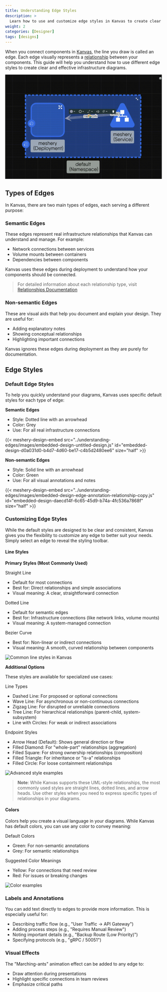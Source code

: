 ```yaml
---
title: Understanding Edge Styles
description: >
  Learn how to use and customize edge styles in Kanvas to create clear and meaningful designs.
weight: 2
categories: [Designer]
tags: [designs]
---
```


When you connect components in [Kanvas](https://kanvas.new/), the line you draw is called an edge. Each edge visually represents a [relationship](https://docs.layer5.io/kanvas/concepts/relationships/) between your components. This guide will help you understand how to use different edge styles to create clear and effective infrastructure diagrams.

![Examples of changing edge styles in Kanvas](images/style-edge.gif)

## Types of Edges

In Kanvas, there are two main types of edges, each serving a different purpose:

### Semantic Edges
These edges represent real infrastructure relationships that Kanvas can understand and manage. For example:
- Network connections between services
- Volume mounts between containers
- Dependencies between components

Kanvas uses these edges during deployment to understand how your components should be connected.

> For detailed information about each relationship type, visit [Relationships Documentation](https://docs.layer5.io/kanvas/concepts/relationships/)

### Non-semantic Edges
These are visual aids that help you document and explain your design. They are useful for:
- Adding explanatory notes
- Showing conceptual relationships
- Highlighting important connections

Kanvas ignores these edges during deployment as they are purely for documentation.

## Edge Styles

### Default Edge Styles

To help you quickly understand your diagrams, Kanvas uses specific default styles for each type of edge:

**Semantic Edges**
- Style: Dotted line with an arrowhead
- Color: Grey
- Use: For all real infrastructure connections

{{< meshery-design-embed src="../understanding-edges/images/embedded-design-untitled-design.js" id="embedded-design-d0a031d0-b4d7-4d60-be17-c4b5d2480ee6" size="half" >}}

**Non-semantic Edges**
- Style: Solid line with an arrowhead
- Color: Green
- Use: For all visual annotations and notes

{{< meshery-design-embed src="../understanding-edges/images/embedded-design-edge-annotation-relationship-copy.js" id="embedded-design-daecd14f-6c65-45d9-b74a-4fc536a7868f" size="half" >}}

### Customizing Edge Styles

While the default styles are designed to be clear and consistent, Kanvas gives you the flexibility to customize any edge to better suit your needs. Simply select an edge to reveal the styling toolbar.

#### Line Styles

**Primary Styles (Most Commonly Used)**

Straight Line
- Default for most connections
- Best for: Direct relationships and simple associations
- Visual meaning: A clear, straightforward connection

Dotted Line
- Default for semantic edges
- Best for: Infrastructure connections (like network links, volume mounts)
- Visual meaning: A system-managed connection

Bezier Curve
- Best for: Non-linear or indirect connections
- Visual meaning: A smooth, curved relationship between components

![Common line styles in Kanvas](images/line-styles.png)

**Additional Options**

These styles are available for specialized use cases:

Line Types
- Dashed Line: For proposed or optional connections
- Wave Line: For asynchronous or non-continuous connections
- Zigzag Line: For disrupted or unreliable connections
- Tree Line: For hierarchical relationships (parent-child, system-subsystem)
- Line with Circles: For weak or indirect associations

Endpoint Styles
- Arrow Head (Default): Shows general direction or flow
- Filled Diamond: For "whole-part" relationships (aggregation)
- Filled Square: For strong ownership relationships (composition)
- Filled Triangle: For inheritance or "is-a" relationships
- Filled Circle: For loose containment relationships

![Advanced style examples](images/advanced-styles.png)

> **Note**: While Kanvas supports these UML-style relationships, the most commonly used styles are straight lines, dotted lines, and arrow heads. Use other styles when you need to express specific types of relationships in your diagrams.

#### Colors

Colors help you create a visual language in your diagrams. While Kanvas has default colors, you can use any color to convey meaning:

Default Colors
- Green: For non-semantic annotations
- Grey: For semantic relationships

Suggested Color Meanings
- Yellow: For connections that need review
- Red: For issues or breaking changes

![Color examples](images/color-examples.png)

### Labels and Annotations

You can add text directly to edges to provide more information. This is especially useful for:
- Describing traffic flow (e.g., "User Traffic → API Gateway")
- Adding process steps (e.g., "Requires Manual Review")
- Noting important details (e.g., "Backup Route (Low Priority)")
- Specifying protocols (e.g., "gRPC / 50051")

### Visual Effects

The "Marching-ants" animation effect can be added to any edge to:
- Draw attention during presentations
- Highlight specific connections in team reviews
- Emphasize critical paths